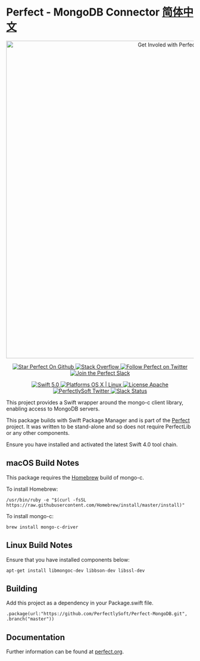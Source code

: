 Perfect - MongoDB Connector [简体中文](README.zh_CN.md)
===========================

<p align="center">
    <a href="http://perfect.org/get-involved.html" target="_blank">
        <img src="http://perfect.org/assets/github/perfect_github_2_0_0.jpg" alt="Get Involed with Perfect!" width="854" />
    </a>
</p>

<p align="center">
    <a href="https://github.com/PerfectlySoft/Perfect" target="_blank">
        <img src="http://www.perfect.org/github/Perfect_GH_button_1_Star.jpg" alt="Star Perfect On Github" />
    </a>  
    <a href="http://stackoverflow.com/questions/tagged/perfect" target="_blank">
        <img src="http://www.perfect.org/github/perfect_gh_button_2_SO.jpg" alt="Stack Overflow" />
    </a>  
    <a href="https://twitter.com/perfectlysoft" target="_blank">
        <img src="http://www.perfect.org/github/Perfect_GH_button_3_twit.jpg" alt="Follow Perfect on Twitter" />
    </a>  
    <a href="http://perfect.ly" target="_blank">
        <img src="http://www.perfect.org/github/Perfect_GH_button_4_slack.jpg" alt="Join the Perfect Slack" />
    </a>
</p>

<p align="center">
    <a href="https://developer.apple.com/swift/" target="_blank">
        <img src="https://img.shields.io/badge/Swift-5.0-orange.svg?style=flat" alt="Swift 5.0">
    </a>
    <a href="https://developer.apple.com/swift/" target="_blank">
        <img src="https://img.shields.io/badge/Platforms-OS%20X%20%7C%20Linux%20-lightgray.svg?style=flat" alt="Platforms OS X | Linux">
    </a>
    <a href="http://perfect.org/licensing.html" target="_blank">
        <img src="https://img.shields.io/badge/License-Apache-lightgrey.svg?style=flat" alt="License Apache">
    </a>
    <a href="http://twitter.com/PerfectlySoft" target="_blank">
        <img src="https://img.shields.io/badge/Twitter-@PerfectlySoft-blue.svg?style=flat" alt="PerfectlySoft Twitter">
    </a>
    <a href="http://perfect.ly" target="_blank">
        <img src="http://perfect.ly/badge.svg" alt="Slack Status">
    </a>
</p>


This project provides a Swift wrapper around the mongo-c client library,
enabling access to MongoDB servers.

This package builds with Swift Package Manager and is part of the
[Perfect](https://github.com/PerfectlySoft/Perfect) project. It was written to
be stand-alone and so does not require PerfectLib or any other components.

Ensure you have installed and activated the latest Swift 4.0 tool chain.

macOS Build Notes
----------------

This package requires the [Homebrew](http://brew.sh) build of mongo-c.

To install Homebrew:

~~~~~~~~~~~~~~~~~~~~~~~~~~~~~~~~~~~~~~~~~~~~~~~~~~~~~~~~~~~~~~~~~~~~~~~~~~~~~~~~
/usr/bin/ruby -e "$(curl -fsSL https://raw.githubusercontent.com/Homebrew/install/master/install)"
~~~~~~~~~~~~~~~~~~~~~~~~~~~~~~~~~~~~~~~~~~~~~~~~~~~~~~~~~~~~~~~~~~~~~~~~~~~~~~~~

To install mongo-c:

~~~~~~~~~~~~~~~~~~~~~~~~~~~~~~~~~~~~~~~~~~~~~~~~~~~~~~~~~~~~~~~~~~~~~~~~~~~~~~~~
brew install mongo-c-driver
~~~~~~~~~~~~~~~~~~~~~~~~~~~~~~~~~~~~~~~~~~~~~~~~~~~~~~~~~~~~~~~~~~~~~~~~~~~~~~~~

Linux Build Notes
-----------------

Ensure that you have installed components below:

```
apt-get install libmongoc-dev libbson-dev libssl-dev
```

Building
--------

Add this project as a dependency in your Package.swift file.

~~~~~~~~~~~~~~~~~~~~~~~~~~~~~~~~~~~~~~~~~~~~~~~~~~~~~~~~~~~~~~~~~~~~~~~~~~~~~~~~
.package(url:"https://github.com/PerfectlySoft/Perfect-MongoDB.git", .branch("master"))
~~~~~~~~~~~~~~~~~~~~~~~~~~~~~~~~~~~~~~~~~~~~~~~~~~~~~~~~~~~~~~~~~~~~~~~~~~~~~~~~

Documentation
--------
Further information can be found at [perfect.org](http://www.perfect.org/docs/MongoDB.html).

